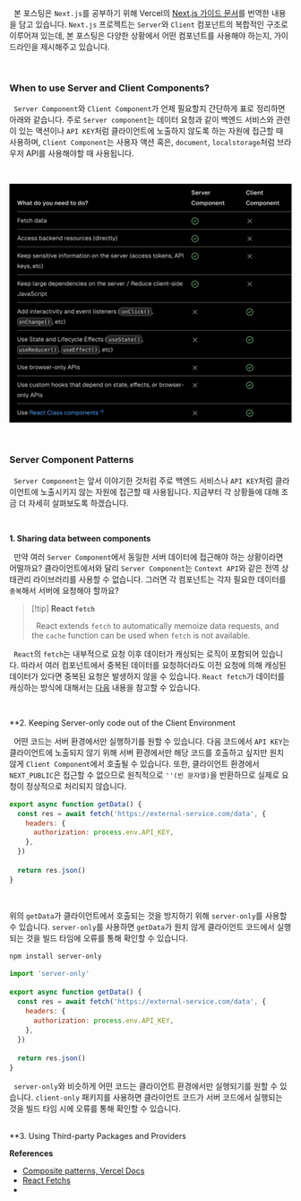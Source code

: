 
&nbsp;&nbsp;본 포스팅은 `Next.js`를 공부하기 위해 Vercel의 [Next.js 가이드 문서](https://nextjs.org/docs/app/building-your-application/rendering/composition-patterns)를 번역한 내용을 담고 있습니다. `Next.js` 프로젝트는 `Server`와 `Client` 컴포넌트의 복합적인 구조로 이루어져 있는데, 본 포스팅은 다양한 상황에서 어떤 컴포넌트를 사용해야 하는지, 가이드라인을 제시해주고 있습니다.

<br>

### When to use Server and Client Components?

&nbsp;&nbsp;`Server Component`와 `Client Component`가 언제 필요할지 간단하게 표로 정리하면 아래와 같습니다. 주로 `Server component`는 데이터 요청과 같이 백엔드 서비스와 관련이 있는 액션이나 `API KEY`처럼 클라이언트에 노출하지 않도록 하는 자원에 접근할 때 사용하며, `Client Component`는 사용자 액션 혹은, `document`, `localstorage`처럼 브라우저 API를 사용해야할 때 사용됩니다.

<br>

![when_to_use_server_and_client_components|600](../images/when_to_use_server_and_client_components.png)

<br>

### Server Component Patterns

&nbsp;&nbsp;`Server Component`는 앞서 이야기한 것처럼 주로 백엔드 서비스나 `API KEY`처럼 클라이언트에 노출시키지 않는 자원에 접근할 때 사용됩니다. 지금부터 각 상황들에 대해 조금 더 자세히 살펴보도록 하겠습니다.

<br>

**1. Sharing data between components**

&nbsp;&nbsp;만약 여러 `Server Component`에서 동일한 서버 데이터에 접근해야 하는 상황이라면 어떨까요? 클라이언트에서와 달리 `Server Component`는 `Context API`와 같은 전역 상태관리 라이브러리를 사용할 수 없습니다. 그러면 각 컴포넌트는 각자 필요한 데이터를 `중복`해서 서버에 요청해야 할까요?

>[!tip] **React `fetch`**
>
>&nbsp;&nbsp;React extends `fetch` to automatically memoize data requests, and the `cache` function can be used when `fetch` is not available.

&nbsp;&nbsp;`React`의 `fetch`는 내부적으로 요청 이후 데이터가 캐싱되는 로직이 포함되어 있습니다. 따라서 여러 컴포넌트에서 중복된 데이터를 요청하더라도 이전 요청에 의해 캐싱된 데이터가 있다면 중복된 요청은 발생하지 않을 수 있습니다. `React fetch`가 데이터를 캐싱하는 방식에 대해서는 [다음](https://nextjs.org/docs/app/building-your-application/caching#request-memoization) 내용을 참고할 수 있습니다.

<br>

**2. Keeping Server-only code out of the Client Environment

&nbsp;&nbsp;어떤 코드는 서버 환경에서만 실행하기를 원할 수 있습니다. 다음 코드에서 `API KEY`는 클라이언트에 노출되지 않기 위해 서버 환경에서만 해당 코드를 호출하고 싶지만 원치 않게 `Client Component`에서 호출될 수 있습니다. 또한, 클라이언트 환경에서 `NEXT_PUBLIC`은 접근할 수 없으므로 원칙적으로 `''(빈 문자열)`을 반환하므로 실제로 요청이 정상적으로 처리되지 않습니다.

```javascript
export async function getData() {
  const res = await fetch('https://external-service.com/data', {
    headers: {
      authorization: process.env.API_KEY,
    },
  })
 
  return res.json()
}
```

<br>

위의 `getData`가 클라이언트에서 호출되는 것을 방지하기 위해 `server-only`를 사용할 수 있습니다. `server-only`를 사용하면 `getData`가 원치 않게 클라이언트 코드에서 실행되는 것을 빌드 타임에 오류를 통해 확인할 수 있습니다.

```bash
npm install server-only
```

```javascript
import 'server-only'
 
export async function getData() {
  const res = await fetch('https://external-service.com/data', {
    headers: {
      authorization: process.env.API_KEY,
    },
  })
 
  return res.json()
}
```

&nbsp;&nbsp;`server-only`와 비슷하게 어떤 코드는 클라이언트 환경에서만 실행되기를 원할 수 있습니다. `client-only` 패키지를 사용하면 클라이언트 코드가 서버 코드에서 실행되는 것을 빌드 타임 시에 오류를 통해 확인할 수 있습니다.

<br>
**3. Using Third-party Packages and Providers



<br>

**References**
- [Composite patterns, Vercel Docs](https://nextjs.org/docs/app/building-your-application/rendering/composition-patterns)
- [React Fetchs](https://nextjs.org/docs/app/building-your-application/caching#request-memoization)
- 